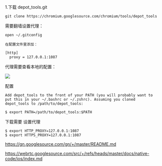1.下载 depot_tools.git

```
git clone https://chromium.googlesource.com/chromium/tools/depot_tools
```

需要翻墙设置代理：

```
open ~/.gitconfig 

在配置文件里添加：

[http]
  proxy = 127.0.0.1:1087

```

代理需要查看本地的配置：

![](http://junziboxue.com/assets/images/webRTC/proxy_img.png)

配置

```
Add depot_tools to the front of your PATH (you will probably want to put this in your ~/.bashrc or ~/.zshrc). Assuming you cloned depot_tools to /path/to/depot_tools:

$ export PATH=/path/to/depot_tools:$PATH
```
下载需要 设置代理
```
$ export HTTP_PROXY=127.0.0.1:1087
$ export HTTPS_PROXY=127.0.0.1:1087

```

https://gn.googlesource.com/gn/+/master/README.md

https://webrtc.googlesource.com/src/+/refs/heads/master/docs/native-code/ios/index.md